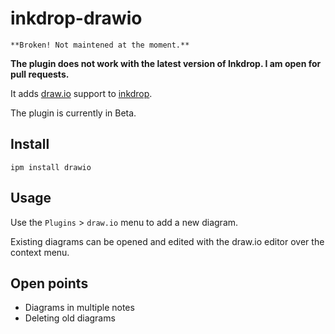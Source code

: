 # inkdrop-drawio

`**Broken! Not maintened at the moment.**`

**The plugin does not work with the latest version of Inkdrop. I am open for pull requests.**

It adds [draw.io](https://github.com/jgraph/drawio) support to [inkdrop](https://inkdrop.app/).

The plugin is currently in Beta.

## Install

```
ipm install drawio
```

## Usage

Use the `Plugins` > `draw.io` menu to add a new diagram.

Existing diagrams can be opened and edited with the draw.io editor over the context menu.

## Open points

* Diagrams in multiple notes
* Deleting old diagrams
